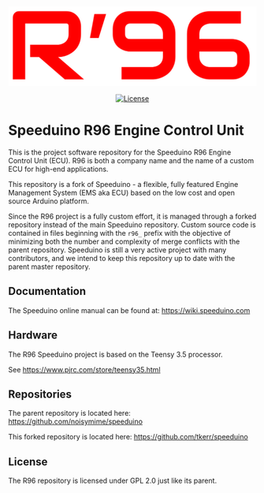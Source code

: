 <div align="center">

<img src="https://github.com/tkerr/speeduino/raw/master/doc/R96.png" alt="R96 ECU" width="600" />

[![License](https://img.shields.io/badge/license-GPLv2-blue.svg)](https://github.com/tkerr/speeduino/blob/master/LICENSE)

</div>

# Speeduino R96 Engine Control Unit #

This is the project software repository for the Speeduino R96 Engine Control Unit (ECU).  R96 is both a company name and the name of a custom ECU for high-end applications.

This repository is a fork of Speeduino - a flexible, fully featured Engine Management System (EMS aka ECU) based on the low cost and open source Arduino platform. 

Since the R96 project is a fully custom effort, it is managed through a forked repository instead of the main Speeduino repository.  Custom source code is contained in files beginning with the `r96_` prefix with the objective of minimizing both the number and complexity of merge conflicts with the parent repository.  Speeduino is still a very active project with many contributors, and we intend to keep this repository up to date with the parent master repository.


## Documentation ##

The Speeduino online manual can be found at: https://wiki.speeduino.com


## Hardware ##

The R96 Speeduino project is based on the Teensy 3.5 processor.

See https://www.pjrc.com/store/teensy35.html


## Repositories ##

The parent repository is located here: https://github.com/noisymime/speeduino

This forked repository is located here: https://github.com/tkerr/speeduino


## License ##

The R96 repository is licensed under GPL 2.0 just like its parent.


